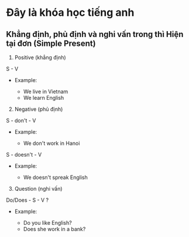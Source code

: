 # Đây là khóa học tiếng anh

## Khẳng định, phủ định và nghi vấn trong thì Hiện tại đơn (Simple Present)

1. Positive (khẳng định)

S - V

- Example:

  - We live in Vietnam
  - We learn English

2. Negative (phủ định)

S - don't - V

- Example:

  - We don't work in Hanoi

S - doesn't - V

- Example:

  - We doesn't spreak English

3. Question (nghi vấn)

Do/Does - S - V ?

- Example:

  - Do you like English?
  - Does she work in a bank?
